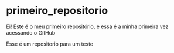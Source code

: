 # primeiro_repositorio
Ei! Este é o meu primeiro repositório, e essa é a minha primeira vez acessando o GitHub 

Esse é um repositorio para um teste
